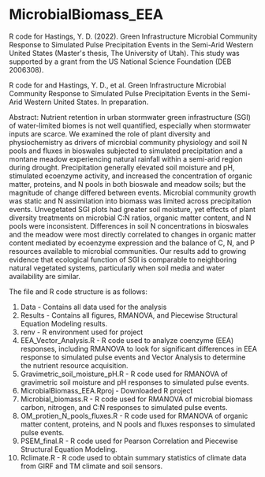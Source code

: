 # MicrobialBiomass_EEA
R code for Hastings, Y. D. (2022). Green Infrastructure Microbial Community Response to Simulated Pulse Precipitation Events in the Semi-Arid Western United States (Master's thesis, The University of Utah). This study was supported by a grant from the US National Science Foundation (DEB 2006308).

R code for and Hastings, Y. D., et al. Green Infrastructure Microbial Community Response to Simulated Pulse Precipitation Events in the Semi-Arid Western United States. In preparation.

Abstract: Nutrient retention in urban stormwater green infrastructure (SGI) of water-limited biomes is not well quantified, especially when stormwater inputs are scarce. We examined the role of plant diversity and physiochemistry as drivers of microbial community physiology and soil N pools and fluxes in bioswales subjected to simulated precipitation and a montane meadow experiencing natural rainfall within a semi-arid region during drought. Precipitation generally elevated soil moisture and pH, stimulated ecoenzyme activity, and increased the concentration of organic matter, proteins, and N pools in both bioswale and meadow soils; but the magnitude of change differed between events. Microbial community growth was static and N assimilation into biomass was limited across precipitation events. Unvegetated SGI plots had greater soil moisture, yet effects of plant diversity treatments on microbial C:N ratios, organic matter content, and N pools were inconsistent. Differences in soil N concentrations in bioswales and the meadow were most directly correlated to changes in organic matter content mediated by ecoenzyme expression and the balance of C, N, and P resources available to microbial communities. Our results add to growing evidence that ecological function of SGI is comparable to neighboring natural vegetated systems, particularly when soil media and water availability are similar.

The file and R code structure is as follows: 

1. Data - Contains all data used for the analysis
2. Results - Contains all figures, RMANOVA, and Piecewise Structural Equation Modeling results. 
3. renv - R environment used for project
4. EEA_Vector_Analysis.R - R code used to analyze coenzyme (EEA) responses, including RMANOVA to look for significant differences in EEA response to simulated pulse events and Vector Analysis to determine the nutrient resource acquisition.
5. Gravimetric_soil_moisture_pH.R - R code used for RMANOVA of gravimetric soil moisture and pH responses to simulated pulse events.
6. MicrobialBiomass_EEA.Rproj - Downloaded R project
7. Microbial_biomass.R - R code used for RMANOVA of microbial biomass carbon, nitrogen, and C:N responses to simulated pulse events.
8. OM_protien_N_pools_fluxes.R - R code used for RMANOVA of organic matter content, proteins, and N pools and fluxes responses to simulated pulse events.
9. PSEM_final.R - R code used for Pearson Correlation and Piecewise Structural Equation Modeling.
10. Rclimate.R - R code used to obtain summary statistics of climate data from GIRF and TM climate and soil sensors.


